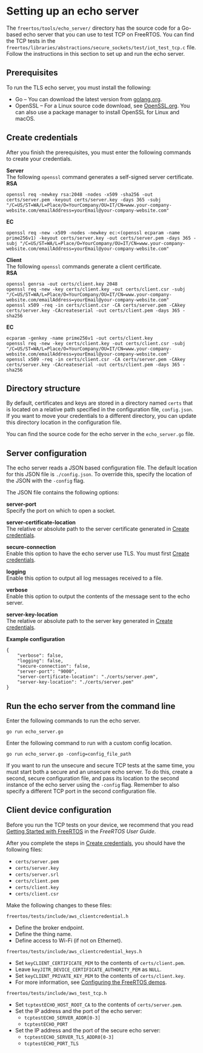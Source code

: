 # Setting up an echo server<a name="afr-echo-server"></a>

The `freertos/tools/echo_server/` directory has the source code for a Go\-based echo server that you can use to test TCP on FreeRTOS\. You can find the TCP tests in the `freertos/libraries/abstractions/secure_sockets/test/iot_test_tcp.c` file\. Follow the instructions in this section to set up and run the echo server\. 

## Prerequisites<a name="afr-echo-server-prerequisites"></a>

To run the TLS echo server, you must install the following:
+ Go – You can download the latest version from [ golang\.org](https://golang.org/dl/)\.
+ OpenSSL – For a Linux source code download, see [OpenSSL\.org](https://www.openssl.org/source/)\. You can also use a package manager to install OpenSSL for Linux and macOS\.

## Create credentials<a name="afr-echo-server-credentials"></a>

After you finish the prerequisites, you must enter the following commands to create your credentials\.

**Server**  
The following `openssl` command generates a self\-signed server certificate\.    
**RSA**  

```
openssl req -newkey rsa:2048 -nodes -x509 -sha256 -out certs/server.pem -keyout certs/server.key -days 365 -subj "/C=US/ST=WA/L=Place/O=YourCompany/OU=IT/CN=www.your-company-website.com/emailAddress=yourEmail@your-company-website.com"
```  
**EC**  

```
openssl req -new -x509 -nodes -newkey ec:<(openssl ecparam -name prime256v1) -keyout certs/server.key -out certs/server.pem -days 365 -subj "/C=US/ST=WA/L=Place/O=YourCompany/OU=IT/CN=www.your-company-website.com/emailAddress=yourEmail@your-company-website.com"
```

**Client**  
The following `openssl` commands generate a client certificate\.    
**RSA**  

```
openssl genrsa -out certs/client.key 2048
openssl req -new -key certs/client.key -out certs/client.csr -subj "/C=US/ST=WA/L=Place/O=YourCompany/OU=IT/CN=www.your-company-website.com/emailAddress=yourEmail@your-company-website.com"
openssl x509 -req -in certs/client.csr -CA certs/server.pem -CAkey certs/server.key -CAcreateserial -out certs/client.pem -days 365 -sha256
```  
**EC**  

```
ecparam -genkey -name prime256v1 -out certs/client.key 
openssl req -new -key certs/client.key -out certs/client.csr -subj "/C=US/ST=WA/L=Place/O=YourCompany/OU=IT/CN=www.your-company-website.com/emailAddress=yourEmail@your-company-website.com"
openssl x509 -req -in certs/client.csr -CA certs/server.pem -CAkey certs/server.key -CAcreateserial -out certs/client.pem -days 365 -sha256
```

## Directory structure<a name="afr-echo-server-folder-struct"></a>

By default, certificates and keys are stored in a directory named `certs` that is located on a relative path specified in the configuration file, `config.json`\. If you want to move your credentials to a different directory, you can update this directory location in the configuration file\.

You can find the source code for the echo server in the `echo_server.go` file\.

## Server configuration<a name="afr-echo-server-config"></a>

The echo server reads a JSON based configuration file\. The default location for this JSON file is `./config.json`\. To override this, specify the location of the JSON with the `-config` flag\.

The JSON file contains the following options:

**server\-port**  
Specify the port on which to open a socket\.

**server\-certificate\-location**  
The relative or absolute path to the server certificate generated in [Create credentials](#afr-echo-server-credentials)\.

**secure\-connection**  
Enable this option to have the echo server use TLS\. You must first [Create credentials](#afr-echo-server-credentials)\.

**logging**  
Enable this option to output all log messages received to a file\.

**verbose**  
Enable this option to output the contents of the message sent to the echo server\.

**server\-key\-location**  
The relative or absolute path to the server key generated in [Create credentials](#afr-echo-server-credentials)\.

**Example configuration**

```
{
    "verbose": false,
    "logging": false,
    "secure-connection": false,
    "server-port": "9000",
    "server-certificate-location": "./certs/server.pem",
    "server-key-location": "./certs/server.pem"
}
```

## Run the echo server from the command line<a name="afr-echo-server-run"></a>

Enter the following commands to run the echo server\.

```
go run echo_server.go
```

Enter the following command to run with a custom config location\.

```
go run echo_server.go -config=config_file_path
```

If you want to run the unsecure and secure TCP tests at the same time, you must start both a secure and an unsecure echo server\. To do this, create a second, secure configuration file, and pass its location to the second instance of the echo server using the `-config` flag\. Remember to also specify a different TCP port in the second configuration file\.

## Client device configuration<a name="afr-echo-server-device-config"></a>

Before you run the TCP tests on your device, we recommend that you read [Getting Started with FreeRTOS](https://docs.aws.amazon.com/freertos/latest/userguide/freertos-getting-started.html) in the *FreeRTOS User Guide*\.

After you complete the steps in [Create credentials](#afr-echo-server-credentials), you should have the following files:
+ `certs/server.pem`
+ `certs/server.key`
+ `certs/server.srl`
+ `certs/client.pem`
+ `certs/client.key`
+ `certs/client.csr`

Make the following changes to these files:

 `freertos/tests/include/aws_clientcredential.h`   
+ Define the broker endpoint\.
+ Define the thing name\.
+ Define access to Wi\-Fi \(if not on Ethernet\)\.

 `freertos/tests/include/aws_clientcredential_keys.h`   
+ Set `keyCLIENT_CERTIFICATE_PEM` to the contents of `certs/client.pem`\.
+ Leave `keyJITR_DEVICE_CERTIFICATE_AUTHORITY_PEM` as `NULL`\.
+ Set `keyCLIENT_PRIVATE_KEY_PEM` to the contents of `certs/client.key`\.
+ For more information, see [ Configuring the FreeRTOS demos](https://docs.aws.amazon.com/freertos/latest/userguide/freertos-prereqs.html#freertos-configure)\.

 `freertos/tests/include/aws_test_tcp.h`   
+ Set `tcptestECHO_HOST_ROOT_CA` to the contents of `certs/server.pem`\.
+ Set the IP address and the port of the echo server:
  + `tcptestECHO_SERVER_ADDR[0-3]`
  + `tcptestECHO_PORT`
+ Set the IP address and the port of the secure echo server:
  + `tcptestECHO_SERVER_TLS_ADDR0[0-3]`
  + `tcptestECHO_PORT_TLS`